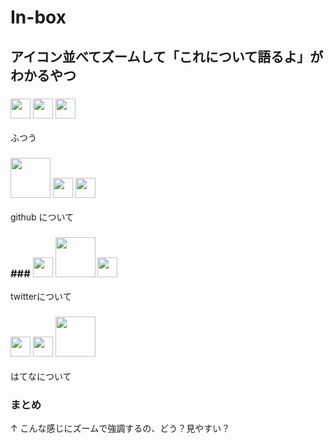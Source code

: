 # In-box

## アイコン並べてズームして「これについて語るよ」がわかるやつ

### <img src="https://stakiran.github.io/stakiran/assets/logo/GitHub-Mark-32px.png" width="32" height="32"> <img src="https://stakiran.github.io/stakiran/assets/logo/Twitter_Social_Icon_Circle_Color.svg" width="32" height="32"> <img src="https://stakiran.github.io/stakiran/assets/logo/hatenablog-logo.svg" width="32" height="32">
ふつう

### <img src="https://stakiran.github.io/stakiran/assets/logo/GitHub-Mark-32px.png" width="64" height="64"> <img src="https://stakiran.github.io/stakiran/assets/logo/Twitter_Social_Icon_Circle_Color.svg" width="32" height="32"> <img src="https://stakiran.github.io/stakiran/assets/logo/hatenablog-logo.svg" width="32" height="32">
github について

### ### <img src="https://stakiran.github.io/stakiran/assets/logo/GitHub-Mark-32px.png" width="32" height="32"> <img src="https://stakiran.github.io/stakiran/assets/logo/Twitter_Social_Icon_Circle_Color.svg" width="64" height="64"> <img src="https://stakiran.github.io/stakiran/assets/logo/hatenablog-logo.svg" width="32" height="32">
twitterについて

### <img src="https://stakiran.github.io/stakiran/assets/logo/GitHub-Mark-32px.png" width="32" height="32"> <img src="https://stakiran.github.io/stakiran/assets/logo/Twitter_Social_Icon_Circle_Color.svg" width="32" height="32"> <img src="https://stakiran.github.io/stakiran/assets/logo/hatenablog-logo.svg" width="64" height="64">
はてなについて

### まとめ
↑ こんな感じにズームで強調するの、どう？見やすい？

